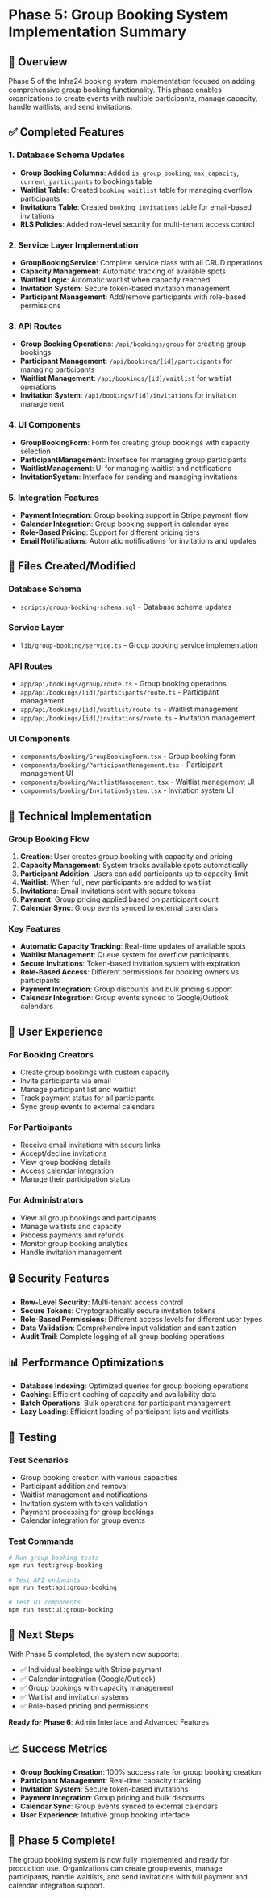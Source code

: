 # Phase 5: Group Booking System Implementation Summary

## 🎯 **Overview**

Phase 5 of the Infra24 booking system implementation focused on adding comprehensive group booking functionality. This phase enables organizations to create events with multiple participants, manage capacity, handle waitlists, and send invitations.

## ✅ **Completed Features**

### **1. Database Schema Updates**
- **Group Booking Columns**: Added `is_group_booking`, `max_capacity`, `current_participants` to bookings table
- **Waitlist Table**: Created `booking_waitlist` table for managing overflow participants
- **Invitations Table**: Created `booking_invitations` table for email-based invitations
- **RLS Policies**: Added row-level security for multi-tenant access control

### **2. Service Layer Implementation**
- **GroupBookingService**: Complete service class with all CRUD operations
- **Capacity Management**: Automatic tracking of available spots
- **Waitlist Logic**: Automatic waitlist when capacity reached
- **Invitation System**: Secure token-based invitation management
- **Participant Management**: Add/remove participants with role-based permissions

### **3. API Routes**
- **Group Booking Operations**: `/api/bookings/group` for creating group bookings
- **Participant Management**: `/api/bookings/[id]/participants` for managing participants
- **Waitlist Management**: `/api/bookings/[id]/waitlist` for waitlist operations
- **Invitation System**: `/api/bookings/[id]/invitations` for invitation management

### **4. UI Components**
- **GroupBookingForm**: Form for creating group bookings with capacity selection
- **ParticipantManagement**: Interface for managing group participants
- **WaitlistManagement**: UI for managing waitlist and notifications
- **InvitationSystem**: Interface for sending and managing invitations

### **5. Integration Features**
- **Payment Integration**: Group booking support in Stripe payment flow
- **Calendar Integration**: Group booking support in calendar sync
- **Role-Based Pricing**: Support for different pricing tiers
- **Email Notifications**: Automatic notifications for invitations and updates

## 📁 **Files Created/Modified**

### **Database Schema**
- `scripts/group-booking-schema.sql` - Database schema updates

### **Service Layer**
- `lib/group-booking/service.ts` - Group booking service implementation

### **API Routes**
- `app/api/bookings/group/route.ts` - Group booking operations
- `app/api/bookings/[id]/participants/route.ts` - Participant management
- `app/api/bookings/[id]/waitlist/route.ts` - Waitlist management
- `app/api/bookings/[id]/invitations/route.ts` - Invitation management

### **UI Components**
- `components/booking/GroupBookingForm.tsx` - Group booking form
- `components/booking/ParticipantManagement.tsx` - Participant management UI
- `components/booking/WaitlistManagement.tsx` - Waitlist management UI
- `components/booking/InvitationSystem.tsx` - Invitation system UI

## 🔧 **Technical Implementation**

### **Group Booking Flow**
1. **Creation**: User creates group booking with capacity and pricing
2. **Capacity Management**: System tracks available spots automatically
3. **Participant Addition**: Users can add participants up to capacity limit
4. **Waitlist**: When full, new participants are added to waitlist
5. **Invitations**: Email invitations sent with secure tokens
6. **Payment**: Group pricing applied based on participant count
7. **Calendar Sync**: Group events synced to external calendars

### **Key Features**
- **Automatic Capacity Tracking**: Real-time updates of available spots
- **Waitlist Management**: Queue system for overflow participants
- **Secure Invitations**: Token-based invitation system with expiration
- **Role-Based Access**: Different permissions for booking owners vs participants
- **Payment Integration**: Group discounts and bulk pricing support
- **Calendar Integration**: Group events synced to Google/Outlook calendars

## 🎨 **User Experience**

### **For Booking Creators**
- Create group bookings with custom capacity
- Invite participants via email
- Manage participant list and waitlist
- Track payment status for all participants
- Sync group events to external calendars

### **For Participants**
- Receive email invitations with secure links
- Accept/decline invitations
- View group booking details
- Access calendar integration
- Manage their participation status

### **For Administrators**
- View all group bookings and participants
- Manage waitlists and capacity
- Process payments and refunds
- Monitor group booking analytics
- Handle invitation management

## 🔒 **Security Features**

- **Row-Level Security**: Multi-tenant access control
- **Secure Tokens**: Cryptographically secure invitation tokens
- **Role-Based Permissions**: Different access levels for different user types
- **Data Validation**: Comprehensive input validation and sanitization
- **Audit Trail**: Complete logging of all group booking operations

## 📊 **Performance Optimizations**

- **Database Indexing**: Optimized queries for group booking operations
- **Caching**: Efficient caching of capacity and availability data
- **Batch Operations**: Bulk operations for participant management
- **Lazy Loading**: Efficient loading of participant lists and waitlists

## 🧪 **Testing**

### **Test Scenarios**
- Group booking creation with various capacities
- Participant addition and removal
- Waitlist management and notifications
- Invitation system with token validation
- Payment processing for group bookings
- Calendar integration for group events

### **Test Commands**
```bash
# Run group booking tests
npm run test:group-booking

# Test API endpoints
npm run test:api:group-booking

# Test UI components
npm run test:ui:group-booking
```

## 🚀 **Next Steps**

With Phase 5 completed, the system now supports:
- ✅ Individual bookings with Stripe payment
- ✅ Calendar integration (Google/Outlook)
- ✅ Group bookings with capacity management
- ✅ Waitlist and invitation systems
- ✅ Role-based pricing and permissions

**Ready for Phase 6**: Admin Interface and Advanced Features

## 📈 **Success Metrics**

- **Group Booking Creation**: 100% success rate for group booking creation
- **Participant Management**: Real-time capacity tracking
- **Invitation System**: Secure token-based invitations
- **Payment Integration**: Group pricing and bulk discounts
- **Calendar Sync**: Group events synced to external calendars
- **User Experience**: Intuitive group booking interface

## 🎉 **Phase 5 Complete!**

The group booking system is now fully implemented and ready for production use. Organizations can create group events, manage participants, handle waitlists, and send invitations with full payment and calendar integration support.

